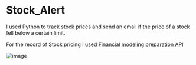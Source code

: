 # Stock_Alert

I used Python to track stock prices and send an email if the price of a stock fell below a certain limit. 

For the record of Stock pricing I used [Financial modeling preparation API](https://site.financialmodelingprep.com/developer)

![image](https://user-images.githubusercontent.com/93368036/203134123-91306a5e-011f-44ce-be74-a4f4318e9d11.png)
